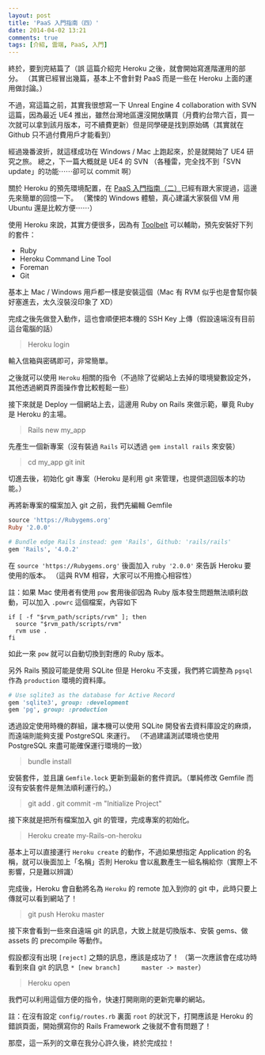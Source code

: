 ```yaml
---
layout: post
title: 'PaaS 入門指南（四）'
date: 2014-04-02 13:21
comments: true
tags: [介紹, 雲端, PaaS, 入門]
---
```

終於，要到完結篇了（誤
這篇介紹完 Heroku 之後，就會開始寫進階運用的部分。
（其實已經冒出幾篇，基本上不會針對 PaaS 而是一些在 Heroku 上面的運用做討論。）

不過，寫這篇之前，其實我很想寫一下 Unreal Engine 4 collaboration with SVN 這篇，因為最近 UE4 推出，雖然台灣地區還沒開放購買（月費約台幣六百，買一次就可以拿到該月版本，可不續費更新）但是同學硬是找到原始碼（其實就在 Github 只不過付費用戶才能看到）

經過幾番波折，就這樣成功在 Windows / Mac 上跑起來，於是就開始了 UE4 研究之旅。
總之，下一篇大概就是 UE4 的 SVN （各種雷，完全找不到「SVN update」的功能⋯⋯卻可以 commit 啊）

<!--more-->

關於 Heroku 的預先環境配置，在 [PaaS 入門指南（二）](https://blog.frost.tw/posts/2014/01/21/getting-started-paas-2)已經有跟大家提過，這邊先來簡單的回憶一下。
（驚悚的 Windows 體驗，真心建議大家裝個 VM 用 Ubuntu 還是比較方便⋯⋯）

使用 Heroku 來說，其實方便很多，因為有 [Toolbelt](https://toolbelt.Heroku.com/) 可以輔助，預先安裝好下列的套件：
* Ruby
* Heroku Command Line Tool
* Foreman
* Git

基本上 Mac / Windows 用戶都一樣是安裝這個（Mac 有 RVM 似乎也是會幫你裝好塞進去，太久沒裝沒印象了 XD）

完成之後先做登入動作，這也會順便把本機的 SSH Key 上傳（假設遠端沒有目前這台電腦的話）

> Heroku login

輸入信箱與密碼即可，非常簡單。

之後就可以使用 `Heroku` 相關的指令（不過除了從網站上去掉的環境變數設定外，其他透過網頁界面操作會比較輕鬆一些）

接下來就是 Deploy 一個網站上去，這邊用 Ruby on Rails 來做示範，畢竟 Ruby 是 Heroku 的主場。

> Rails new my_app

先產生一個新專案（沒有裝過 `Rails` 可以透過 `gem install rails` 來安裝）

> cd my_app
> git init

切進去後，初始化 git 專案（Heroku 是利用 git 來管理，也提供退回版本的功能。）

再將新專案的檔案加入 git 之前，我們先編輯 Gemfile

```Ruby Gemfile
source 'https://Rubygems.org'
Ruby '2.0.0'

# Bundle edge Rails instead: gem 'Rails', Github: 'rails/rails'
gem 'Rails', '4.0.2'
```

在 `source 'https://Rubygems.org'` 後面加入 `ruby '2.0.0'` 來告訴 Heroku 要使用的版本。
（這與 RVM 相容，大家可以不用擔心相容性）

註：如果 Mac 使用者有使用 `pow` 套用後卻因為 Ruby 版本發生問題無法順利啟動，可以加入 `.powrc` 這個檔案，內容如下

```shell .powrc
if [ -f "$rvm_path/scripts/rvm" ]; then
  source "$rvm_path/scripts/rvm"
  rvm use .
fi
```

如此一來 `pow` 就可以自動切換到對應的 Ruby 版本。

另外 Rails 預設可能是使用 SQLite 但是 Heroku 不支援，我們將它調整為 `pgsql` 作為 `production` 環境的資料庫。

```Ruby Gemfile
# Use sqlite3 as the database for Active Record
gem 'sqlite3', group: :development
gem 'pg', group: :production
```

透過設定使用時機的群組，讓本機可以使用 SQLite 開發省去資料庫設定的麻煩，而遠端則能夠支援 PostgreSQL 來運行。
（不過建議測試環境也使用 PostgreSQL 來盡可能確保運行環境的一致）

> bundle install

安裝套件，並且讓 `Gemfile.lock` 更新到最新的套件資訊。（單純修改 Gemfile 而沒有安裝套件是無法順利運行的。）

> git add .
> git commit -m "Initialize Project"

接下來就是把所有檔案加入 git 的管理，完成專案的初始化。

> Heroku create my-Rails-on-heroku

基本上可以直接運行 `Heroku create` 的動作，不過如果想指定 Application 的名稱，就可以後面加上「名稱」否則 Heroku 會以亂數產生一組名稱給你（實際上不影響，只是難以辨識）

完成後，Heroku 會自動將名為 `Heroku` 的 remote 加入到你的 git 中，此時只要上傳就可以看到網站了！

> git push Heroku master

接下來會看到一些來自遠端 git 的訊息，大致上就是切換版本、安裝 gems、做 assets 的 precompile 等動作。

假設都沒有出現 `[reject]` 之類的訊息，應該是成功了！
（第一次應該會在成功時看到來自 git 的訊息 `* [new branch]      master -> master`）

> Heroku open

我們可以利用這個方便的指令，快速打開剛剛的更新完畢的網站。

註：在沒有設定 `config/routes.rb` 裏面 `root` 的狀況下，打開應該是 Heroku 的錯誤頁面，開始撰寫你的 Rails Framework 之後就不會有問題了！

那麼，這一系列的文章在我分心許久後，終於完成拉！
